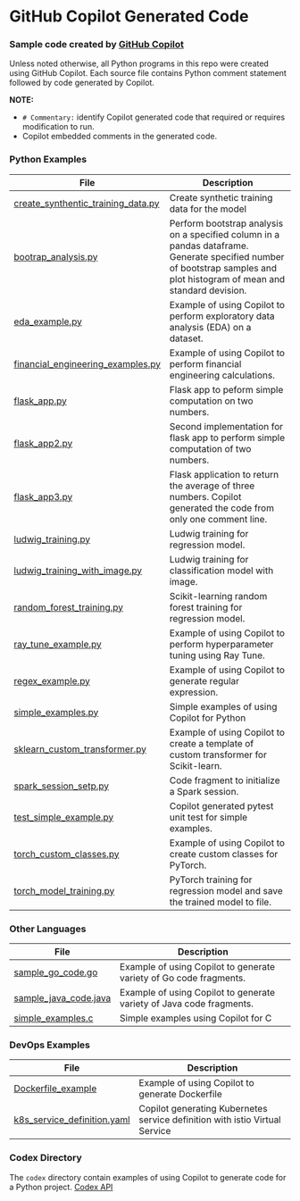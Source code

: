 # GitHub Copilot Generated Code

### Sample code created by [GitHub Copilot](https://copilot.github.com/)

Unless noted otherwise, all Python programs in this repo were created using GitHub Copilot.  Each source file contains Python comment statement followed by code generated by Copilot.

**NOTE:**
* `# Commentary:` identify Copilot generated code that required or requires modification to run.
* Copilot embedded comments in the generated code.

### Python Examples
| File                                                                                                                            | Description                                                                                                                                                               |
|---------------------------------------------------------------------------------------------------------------------------------|---------------------------------------------------------------------------------------------------------------------------------------------------------------------------|
| [create_synthentic_training_data.py](https://github.com/jimthompson5802/gh_copilot/blob/main/create_synthetic_training_data.py) | Create synthetic training data for the model                                                                                                                              |
| [bootrap_analysis.py](https://github.com/jimthompson5802/gh_copilot/blob/main/bootstrap_analysis.py)                             | Perform bootstrap analysis on a specified column in a pandas dataframe.  Generate specified number of bootstrap samples and plot histogram of mean and standard devision. |
| [eda_example.py](https://github.com/jimthompson5802/gh_copilot/blob/main/eda_example.py)                                        | Example of using Copilot to perform exploratory data analysis (EDA) on a dataset.                                                                                         | 
| [financial_engineering_examples.py](https://github.jimthompson5802/gh_copilot/blob/main/financial_engineering_examples.py)      | Example of using Copilot to perform financial engineering calculations.                                                                                                   |
| [flask_app.py](https://github.com/jimthompson5802/gh_copilot/blob/main/flask_app.py)                                            | Flask app to peform simple computation on two numbers.                                                                                                                    |
| [flask_app2.py](https://github.com/jimthompson5802/gh_copilot/blob/main/flask_app2.py)                                          | Second implementation for flask app to perform simple computation of two numbers.                                                                                         |
| [flask_app3.py](https://github.com/jimthompson5802/gh_copilot/blob/main/flask_app3.py)                                          | Flask application to return the average of three numbers.  Copilot generated the code from only one comment line.                                                         |
| [ludwig_training.py](https://github.com/jimthompson5802/gh_copilot/blob/main/ludwig_training.py)                                | Ludwig training for regression model.                                                                                                                                     |
| [ludwig_training_with_image.py](https://github.com/jimthompson5802/gh_copilot/blob/main/ludwig_training_with_image.py)          | Ludwig training for classification model with image.                                                                                                                      |
| [random_forest_training.py](https://github.com/jimthompson5802/gh_copilot/blob/main/random_forest_training.py)                  | Scikit-learning random forest training for regression model.                                                                                                              |
| [ray_tune_example.py](https://github.com/jimthompson5802/gh_copilot/blob/main/ray_tune_example.py)                              | Example of using Copilot to perform hyperparameter tuning using Ray Tune.                                                                                                 |
| [regex_example.py](http://github.com/jimthompson5802/gh_copilot/blob/main/regex_example.py)                                     | Example of using Copilot to generate regular expression.                                                                                                                  |
| [simple_examples.py](https://github.com/jimthompson5802/gh_copilot/blob/main/simple_examples.py)                                | Simple examples of using Copilot for Python                                                                                                                               |
| [sklearn_custom_transformer.py](https://github.com/jimthompson5802/gh_copilot/blob/main/sklearn_custom_transformer.py)          | Example of using Copilot to create a template of custom transformer for Scikit-learn.                                                                                     |
| [spark_session_setp.py](https://github.com/jimthompson5802/gh_copilot/blob/main/spark_session_setup.py)                         | Code fragment to initialize a Spark session.                                                                                                                              |
| [test_simple_example.py](https://github.com/jimthompson5802/gh_copilot/blob/main/test_simple_example.py)                        | Copilot generated pytest unit test for simple examples.                                                                                                                   |
| [torch_custom_classes.py](https://github.com/jimthompson5802/gh_copilot/blob/main/torch_custom_classes.py)                      | Example of using Copilot to create custom classes for PyTorch.                                                                                                            |
| [torch_model_training.py](https://github.com/jimthompson5802/gh_copilot/blob/main/torch_model_training.py)                      | PyTorch training for regression model and save the trained model to file.                                                                                                 |

### Other Languages
| File                                                                                                                            | Description                                                                                                                                                               |
|---------------------------------------------------------------------------------------------------------------------------------|---------------------------------------------------------------------------------------------------------------------------------------------------------------------------|
| [sample_go_code.go](https://github.com/jimthompson5802/gh_copilot/blob/main/sample_go_code.go)                                  | Example of using Copilot to generate variety of Go code fragments.                                                                                                        |
| [sample_java_code.java](https://github.com/jimthompson5802/gh_copilot/blob/main/sample_java_code.java)                          | Example of using Copilot to generate variety of Java code fragments.                                                                                                      |
| [simple_examples.c](https://github.com/jimthompson5802/gh_copilot/blob/main/simple_examples.c)                                  | Simple examples using Copilot for C                                                                                                                                       |


### DevOps Examples
| File                                                                                                                            | Description                                                                 |
|---------------------------------------------------------------------------------------------------------------------------------|-----------------------------------------------------------------------------|
| [Dockerfile_example](https://github.com/jimthompson5802/gh_copilot/blob/main/Dockerfile_example)                                | Example of using Copilot to generate Dockerfile                             |
| [k8s_service_definition.yaml](https://github.com/jimthompson5802/gh_copilot/blob/main/k8s_service_definition.yaml)              | Copilot generating Kubernetes service definition with istio Virtual Service |

### Codex Directory
The `codex` directory contain examples of using Copilot to generate code for a Python project. [Codex API](https://beta.openai.com/docs/guides/code)